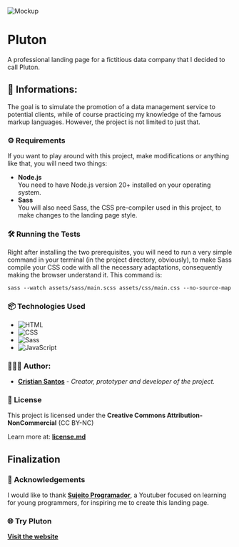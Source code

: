 ![Mockup](https://i.imgur.com/kEGHdns.png)

# Pluton

A professional landing page for a fictitious data company that I decided to call Pluton.

## 🔎 Informations:

The goal is to simulate the promotion of a data management service to potential clients, while of course practicing my knowledge of the famous markup languages. However, the project is not limited to just that.

### ⚙️ Requirements

If you want to play around with this project, make modifications or anything like that, you will need two things:

- **Node.js** </br>
  You need to have Node.js version 20+ installed on your operating system.
- **Sass** <br/>
  You will also need Sass, the CSS pre-compiler used in this project, to make changes to the landing page style.

### 🛠️ Running the Tests

Right after installing the two prerequisites, you will need to run a very simple command in your terminal (in the project directory, obviously), to make Sass compile your CSS code with all the necessary adaptations, consequently making the browser understand it. This command is:

```
sass --watch assets/sass/main.scss assets/css/main.css --no-source-map
```

### 📦 Technologies Used

- ![HTML](https://img.shields.io/badge/HTML5-E34F26?style=for-the-badge&logo=html5&logoColor=white)
- ![CSS](https://img.shields.io/badge/CSS3-1572B6?style=for-the-badge&logo=css3&logoColor=white)
- ![Sass](https://img.shields.io/badge/Sass-CC6699?style=for-the-badge&logo=sass&logoColor=white)
- ![JavaScript](https://img.shields.io/badge/JavaScript-F7DF1E?style=for-the-badge&logo=javascript&logoColor=black)

### 🧑🏼‍💻 Author:

- **[Cristian Santos](https://github.com/zcriticz)** - _Creator, prototyper and developer of the project._

### 📄 License

This project is licensed under the **Creative Commons Attribution-NonCommercial** (CC BY-NC)

Learn more at: **[license.md](https://github.com/zcriticz/Pluton/blob/main/license.md)**

## Finalization

### 🤝 Acknowledgements

I would like to thank **[Sujeito Programador](https://github.com/devfraga)**, a Youtuber focused on learning for young programmers, for inspiring me to create this landing page.

### 🌐 Try Pluton

**[Visit the website](https://pluton-db.vercel.app)**
